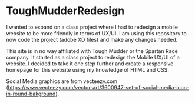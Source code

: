 # ToughMudderRedesign

I wanted to expand on a class project where I had to redesign a mobile website to be more friendly in terms of UX/UI. I am using this repository to now code the project (adobe XD files) and make any changes needed.

This site is in no way affiliated with Tough Mudder or the Spartan Race company. It started as a class project to redesign the Mobile UX/UI of a website. I decided to take it one step further and create a responsive homepage for this website using my knowledge of HTML and CSS.

Social Media graphics are from vecteezy.com (https://www.vecteezy.com/vector-art/3600947-set-of-social-media-icon-in-round-bakground).
